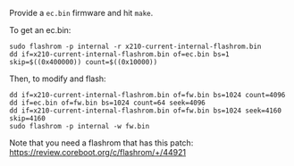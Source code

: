 Provide a `ec.bin` firmware and hit `make`.

To get an ec.bin:

```
sudo flashrom -p internal -r x210-current-internal-flashrom.bin
dd if=x210-current-internal-flashrom.bin of=ec.bin bs=1 skip=$((0x400000)) count=$((0x10000))
```

Then, to modify and flash:
```
dd if=x210-current-internal-flashrom.bin of=fw.bin bs=1024 count=4096
dd if=ec.bin of=fw.bin bs=1024 count=64 seek=4096
dd if=x210-current-internal-flashrom.bin of=fw.bin bs=1024 seek=4160 skip=4160
sudo flashrom -p internal -w fw.bin
```

Note that you need a flashrom that has this patch: https://review.coreboot.org/c/flashrom/+/44921

